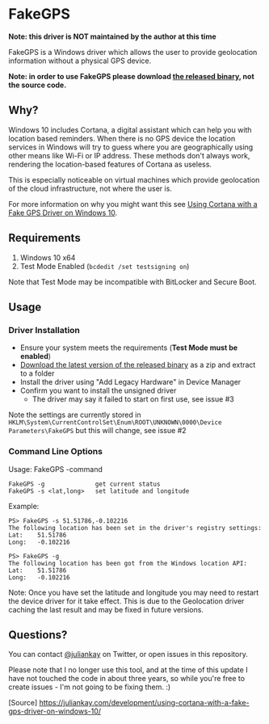 # FakeGPS

**Note: this driver is NOT maintained by the author at this time**

FakeGPS is a Windows driver which allows the user to provide geolocation information without a physical GPS device.

**Note: in order to use FakeGPS please download [the released binary](https://github.com/juliankay/FakeGPS/releases), not the source code.**

## Why?
Windows 10 includes Cortana, a digital assistant which can help you with location based reminders.
When there is no GPS device the location services in Windows will try to guess where you are geographically using other means like Wi-Fi or IP address.
These methods don't always work, rendering the location-based features of Cortana as useless.

This is especially noticeable on virtual machines which provide geolocation of the cloud infrastructure, not where the user is.

For more information on why you might want this see [Using Cortana with a Fake GPS Driver on Windows 10](http://juliankay.com/development/using-cortana-with-a-fake-gps-driver-on-windows-10/).

## Requirements

1. Windows 10 x64
2. Test Mode Enabled (`bcdedit /set testsigning on`)

Note that Test Mode may be incompatible with BitLocker and Secure Boot.

## Usage

### Driver Installation

* Ensure your system meets the requirements (**Test Mode must be enabled**)
* [Download the latest version of the released binary](https://github.com/juliankay/FakeGPS/releases) as a zip and extract to a folder
* Install the driver using "Add Legacy Hardware" in Device Manager
* Confirm you want to install the unsigned driver
    * The driver may say it failed to start on first use, see issue #3

Note the settings are currently stored in `HKLM\System\CurrentControlSet\Enum\ROOT\UNKNOWN\0000\Device Parameters\FakeGPS` but this will change, see issue #2

### Command Line Options

Usage: FakeGPS -command

```
FakeGPS -g              get current status
FakeGPS -s <lat,long>   set latitude and longitude
```

Example:

```
PS> FakeGPS -s 51.51786,-0.102216
The following location has been set in the driver's registry settings:
Lat:    51.51786
Long:   -0.102216

PS> FakeGPS -g
The following location has been got from the Windows location API:
Lat:    51.51786
Long:   -0.102216
```

Note: Once you have set the latitude and longitude you may need to restart the device driver for it take effect. This is due to the Geolocation driver caching the last result and may be fixed in future versions.

## Questions?

You can contact [@juliankay](https://twitter.com/juliankay) on Twitter, or open issues in this repository.

Please note that I no longer use this tool, and at the time of this update I have not touched the code in about three years, so while you're free to create issues - I'm not going to be fixing them. :)

[Source] https://juliankay.com/development/using-cortana-with-a-fake-gps-driver-on-windows-10/
